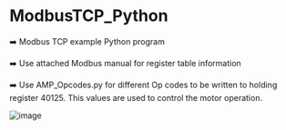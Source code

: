 # ModbusTCP_Python

➡️ Modbus TCP example Python program

➡️ Use attached Modbus manual for register table information

➡️ Use AMP_Opcodes.py for different Op codes to be written to holding register 40125. This values are used to control the motor operation. 


![image](https://github.com/user-attachments/assets/d64e28f2-f9b3-44cf-b69a-8fceb20bb215)

